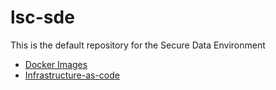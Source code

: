 # lsc-sde
This is the default repository for the Secure Data Environment

* [Docker Images](./docker/)
* [Infrastructure-as-code](./iac/)